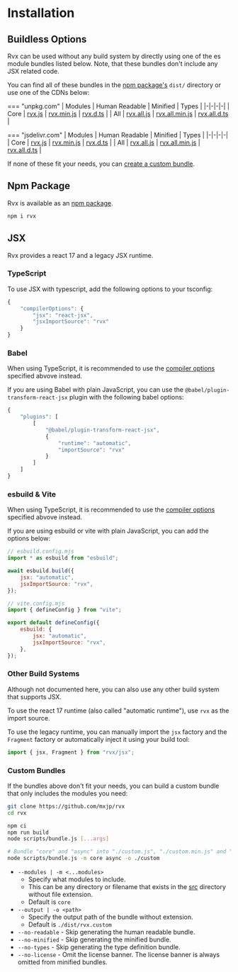 # Installation

## Buildless Options
Rvx can be used without any build system by directly using one of the es module bundles listed below. Note, that these bundles don't include any JSX related code.

You can find all of these bundles in the [npm package's](#npm-package) `dist/` directory or use one of the CDNs below:

=== "unpkg.com"
	| Modules | Human Readable | Minified | Types |
	|-|-|-|-|
	| Core | [rvx.js](https://unpkg.com/rvx/dist/rvx.js) | [rvx.min.js](https://unpkg.com/rvx/dist/rvx.min.js) | [rvx.d.ts](https://unpkg.com/rvx/dist/rvx.d.ts) |
	| All | [rvx.all.js](https://unpkg.com/rvx/dist/rvx.all.js) | [rvx.all.min.js](https://unpkg.com/rvx/dist/rvx.all.min.js) | [rvx.all.d.ts](https://unpkg.com/rvx/dist/rvx.all.d.ts) |

=== "jsdelivr.com"
	| Modules | Human Readable | Minified | Types |
	|-|-|-|-|
	| Core | [rvx.js](https://cdn.jsdelivr.net/npm/rvx/dist/rvx.js) | [rvx.min.js](https://cdn.jsdelivr.net/npm/rvx/dist/rvx.min.js) | [rvx.d.ts](https://cdn.jsdelivr.net/npm/rvx/dist/rvx.d.ts) |
	| All | [rvx.all.js](https://cdn.jsdelivr.net/npm/rvx/dist/rvx.all.js) | [rvx.all.min.js](https://cdn.jsdelivr.net/npm/rvx/dist/rvx.all.min.js) | [rvx.all.d.ts](https://cdn.jsdelivr.net/npm/rvx/dist/rvx.all.d.ts) |

If none of these fit your needs, you can [create a custom bundle](#custom-bundles).

## Npm Package
Rvx is available as an [npm package](https://www.npmjs.com/package/rvx).
```bash
npm i rvx
```

## JSX
Rvx provides a react 17 and a legacy JSX runtime.

### TypeScript
To use JSX with typescript, add the following options to your tsconfig:
```js
{
	"compilerOptions": {
		"jsx": "react-jsx",
		"jsxImportSource": "rvx"
	}
}
```

### Babel
When using TypeScript, it is recommended to use the [compiler options](#typescript) specified abvove instead.

If you are using Babel with plain JavaScript, you can use the `@babel/plugin-transform-react-jsx` plugin with the following babel options:
```js
{
	"plugins": [
		[
			"@babel/plugin-transform-react-jsx",
			{
				"runtime": "automatic",
				"importSource": "rvx"
			}
		]
	]
}
```

### esbuild & Vite
When using TypeScript, it is recommended to use the [compiler options](#typescript) specified abvove instead.

If you are using esbuild or vite with plain JavaScript, you can add the options below:
```js
// esbuild.config.mjs
import * as esbuild from "esbuild";

await esbuild.build({
	jsx: "automatic",
	jsxImportSource: "rvx",
});
```
```js
// vite.config.mjs
import { defineConfig } from "vite";

export default defineConfig({
	esbuild: {
		jsx: "automatic",
		jsxImportSource: "rvx",
	},
});
```

### Other Build Systems
Although not documented here, you can also use any other build system that supports JSX.

To use the react 17 runtime (also called "automatic runtime"), use `rvx` as the import source.

To use the legacy runtime, you can manually import the `jsx` factory and the `Fragment` factory or automatically inject it using your build tool:
```js
import { jsx, Fragment } from "rvx/jsx";
```

### Custom Bundles
If the bundles above don't fit your needs, you can build a custom bundle that only includes the modules you need:
```bash
git clone https://github.com/mxjp/rvx
cd rvx

npm ci
npm run build
node scripts/bundle.js [...args]

# Bundle "core" and "async" into "./custom.js", "./custom.min.js" and "./custom.d.ts":
node scripts/bundle.js -m core async -o ./custom
```

+ `--modules | -m <...modules>`
	+ Specify what modules to include.
	+ This can be any directory or filename that exists in the [src](https://github.com/mxjp/rvx/tree/main/src) directory without file extension.
	+ Default is `core`
+ `--output | -o <path>`
	+ Specify the output path of the bundle without extension.
	+ Default is `./dist/rvx.custom`
+ `--no-readable` - Skip generating the human readable bundle.
+ `--no-minified` - Skip generating the minified bundle.
+ `--no-types` - Skip generating the type definition bundle.
+ `--no-license` - Omit the license banner. The license banner is always omitted from minified bundles.
